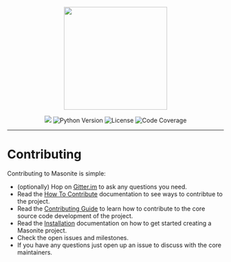
<p align="center">
<img src="https://imgur.com/TDqD4lo.png" width="240px"> 
</p>

<p align="center">

<img src="https://travis-ci.org/MasoniteFramework/core.svg?branch=master">
<img src="https://img.shields.io/badge/python-3.4+-blue.svg" alt="Python Version"> <img src="https://img.shields.io/github/license/MasoniteFramework/core.svg" alt="License"> 
<img src="https://coveralls.io/repos/github/MasoniteFramework/core/badge.svg?branch=master#1" alt="Code Coverage"> 

</p>

----

# Contributing

Contributing to Masonite is simple:
* (optionally) Hop on [Gitter.im](https://gitter.im/masonite-framework/Lobby) to ask any questions you need.
* Read the [How To Contribute](https://masoniteframework.gitbook.io/docs/prologue/how-to-contribute) documentation to see ways to contribtue to the project.
* Read the [Contributing Guide](https://masoniteframework.gitbook.io/docs/prologue/contributing-guide) to learn how to contribute to the core source code development of the project.
* Read the [Installation](https://masoniteframework.gitbook.io/docs/prologue/introduction-and-installaton) documentation on how to get started creating a Masonite project.
* Check the open issues and milestones.
* If you have any questions just open up an issue to discuss with the core maintainers.
